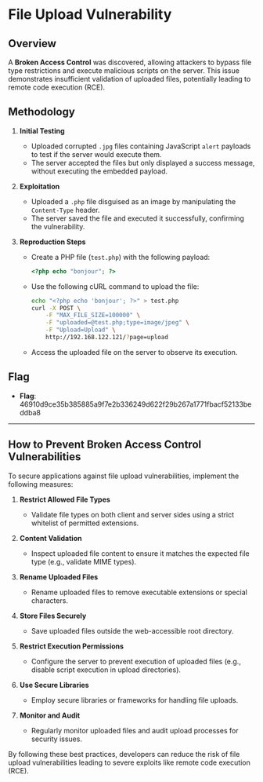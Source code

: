 # File Upload Vulnerability

## Overview

A **Broken Access Control** was discovered, allowing attackers to bypass file type restrictions and execute malicious scripts on the server. This issue demonstrates insufficient validation of uploaded files, potentially leading to remote code execution (RCE).

## Methodology

1. **Initial Testing**

   - Uploaded corrupted `.jpg` files containing JavaScript `alert` payloads to test if the server would execute them.
   - The server accepted the files but only displayed a success message, without executing the embedded payload.

2. **Exploitation**

   - Uploaded a `.php` file disguised as an image by manipulating the `Content-Type` header.
   - The server saved the file and executed it successfully, confirming the vulnerability.

3. **Reproduction Steps**
   - Create a PHP file (`test.php`) with the following payload:
     ```php
     <?php echo "bonjour"; ?>
     ```
   - Use the following cURL command to upload the file:
     ```bash
     echo "<?php echo 'bonjour'; ?>" > test.php
     curl -X POST \
         -F "MAX_FILE_SIZE=100000" \
         -F "uploaded=@test.php;type=image/jpeg" \
         -F "Upload=Upload" \
         http://192.168.122.121/?page=upload
     ```
   - Access the uploaded file on the server to observe its execution.

## Flag

- **Flag**: 46910d9ce35b385885a9f7e2b336249d622f29b267a1771fbacf52133beddba8

---

## How to Prevent Broken Access Control Vulnerabilities

To secure applications against file upload vulnerabilities, implement the following measures:

1. **Restrict Allowed File Types**

   - Validate file types on both client and server sides using a strict whitelist of permitted extensions.

2. **Content Validation**

   - Inspect uploaded file content to ensure it matches the expected file type (e.g., validate MIME types).

3. **Rename Uploaded Files**

   - Rename uploaded files to remove executable extensions or special characters.

4. **Store Files Securely**

   - Save uploaded files outside the web-accessible root directory.

5. **Restrict Execution Permissions**

   - Configure the server to prevent execution of uploaded files (e.g., disable script execution in upload directories).

6. **Use Secure Libraries**

   - Employ secure libraries or frameworks for handling file uploads.

7. **Monitor and Audit**
   - Regularly monitor uploaded files and audit upload processes for security issues.

By following these best practices, developers can reduce the risk of file upload vulnerabilities leading to severe exploits like remote code execution (RCE).
